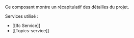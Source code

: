 Ce composant montre un récapitulatif des détailles du projet.

Services utilisé :
- [[Ifc Service]]
- [[Topics-service]]
